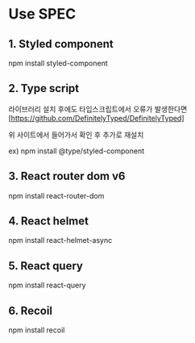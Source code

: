 # Use SPEC

## 1. Styled component

npm install styled-component

## 2. Type script

라이브러리 설치 후에도 타입스크립트에서 오류가 발생한다면
[https://github.com/DefinitelyTyped/DefinitelyTyped]

위 사이트에서 들어가서 확인 후 추가로 재설치

ex) npm install @type/styled-component

## 3. React router dom v6

npm install react-router-dom

## 4. React helmet

npm install react-helmet-async

## 5. React query

npm install react-query

## 6. Recoil

npm install recoil

